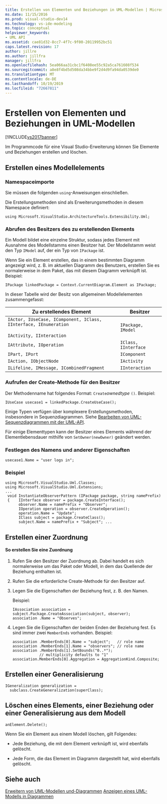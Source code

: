 ```yaml
---
title: Erstellen von Elementen und Beziehungen in UML-Modellen | Microsoft-Dokumentation
ms.date: 11/15/2016
ms.prod: visual-studio-dev14
ms.technology: vs-ide-modeling
ms.topic: conceptual
helpviewer_keywords:
- UML API
ms.assetid: cae81d32-8cc7-4f7c-9f00-20119952bc51
caps.latest.revision: 17
author: jillre
ms.author: jillfra
manager: jillfra
ms.openlocfilehash: 5ea066aa31cbc1f6408ee55c92a5ca761608f534
ms.sourcegitcommit: a8e8f4bd5d508da34bbe9f2d4d9fa94da0539de0
ms.translationtype: MT
ms.contentlocale: de-DE
ms.lasthandoff: 10/19/2019
ms.locfileid: "72667811"
---
```

# <a name="create-elements-and-relationships-in-uml-models"></a>Erstellen von Elementen und Beziehungen in UML-Modellen
[!INCLUDE[vs2017banner](../includes/vs2017banner.md)]

Im Programmcode für eine Visual Studio-Erweiterung können Sie Elemente und Beziehungen erstellen und löschen.

## <a name="create-a-model-element"></a>Erstellen eines Modellelements

### <a name="namespace-imports"></a>Namespaceimporte
 Sie müssen die folgenden `using`-Anweisungen einschließen.

 Die Erstellungsmethoden sind als Erweiterungsmethoden in diesem Namespace definiert:

 `using Microsoft.VisualStudio.ArchitectureTools.Extensibility.Uml;`

### <a name="obtain-the-owner-of-the-element-you-want-to-create"></a>Abrufen des Besitzers des zu erstellenden Elements
 Ein Modell bildet eine einzelne Struktur, sodass jedes Element mit Ausnahme des Modellstamms einen Besitzer hat. Der Modellstamm weist den Typ `IModel` auf, der ein Typ von `IPackage` ist.

 Wenn Sie ein Element erstellen, das in einem bestimmten Diagramm angezeigt wird, z. B. im aktuellen Diagramm des Benutzers, erstellen Sie es normalerweise in dem Paket, das mit diesem Diagramm verknüpft ist. Beispiel:

```
IPackage linkedPackage = Context.CurrentDiagram.Element as IPackage;
```

 In dieser Tabelle wird der Besitz von allgemeinen Modellelementen zusammengefasst:

|Zu erstellendes Element|Besitzer|
|---------------------------|-----------|
|`IActor, IUseCase, IComponent, IClass, IInterface, IEnumeration`<br /><br /> `IActivity, IInteraction`|`IPackage, IModel`|
|`IAttribute, IOperation`|`IClass, IInterface`|
|`IPart, IPort`|`IComponent`|
|`IAction, IObjectNode`|`IActivity`|
|`ILifeline, IMessage, ICombinedFragment`|`IInteraction`|

### <a name="invoke-the-create-method-on-the-owner"></a>Aufrufen der Create-Methode für den Besitzer
 Der Methodenname hat folgendes Format: `Create`*ownedtype* `()`. Beispiel:

```
IUseCase usecase1 = linkedPackage.CreateUseCase();
```

 Einige Typen verfügen über komplexere Erstellungsmethoden, insbesondere in Sequenzdiagrammen. Siehe [Bearbeiten von UML-Sequenzdiagrammen mit der UML-API](../modeling/edit-uml-sequence-diagrams-by-using-the-uml-api.md).

 Für einige Elementtypen kann der Besitzer eines Elements während der Elementlebensdauer mithilfe von `SetOwner(newOwner)` geändert werden.

### <a name="set-the-name-and-other-properties"></a>Festlegen des Namens und anderer Eigenschaften

```
usecase1.Name = "user logs in";
```

### <a name="example"></a>Beispiel

```
using Microsoft.VisualStudio.Uml.Classes;
using Microsoft.VisualStudio.Uml.Extensions;
...
 void InstantiateObserverPattern (IPackage package, string namePrefix)
 {    IInterface observer = package.CreateInterface();
      observer.Name = namePrefix + "Observer";
      IOperation operation = observer.CreateOperation();
      operation.Name = "Update";
      IClass subject = package.CreateClass();
      subject.Name = namePrefix + "Subject"; ...
```

## <a name="create-an-association"></a>Erstellen einer Zuordnung

#### <a name="to-create-an-association"></a>So erstellen Sie eine Zuordnung

1. Rufen Sie den Besitzer der Zuordnung ab. Dabei handelt es sich normalerweise um das Paket oder Modell, in dem das Quellende der Beziehung enthalten ist.

2. Rufen Sie die erforderliche Create-Methode für den Besitzer auf.

3. Legen Sie die Eigenschaften der Beziehung fest, z. B. den Namen.

     Beispiel:

    ```
    IAssociation association = subject.Package.CreateAssociation(subject, observer);
    association .Name = "Observes";
    ```

4. Legen Sie die Eigenschaften der beiden Enden der Beziehung fest. Es sind immer zwei `MemberEnds` vorhanden. Beispiel:

    ```
    association .MemberEnds[0].Name = "subject";   // role name
    association .MemberEnds[1].Name = "observers"; // role name
    association .MemberEnds[1].SetBounds("0..*");
                // multiplicity defaults to "1"
    association.MemberEnds[0].Aggregation = AggregationKind.Composite;
    ```

## <a name="create-a-generalization"></a>Erstellen einer Generalisierung

```
IGeneralization generalization =
  subclass.CreateGeneralization(superClass);
```

## <a name="delete-an-element-relationship-or-generalization-from-the-model"></a>Löschen eines Elements, einer Beziehung oder einer Generalisierung aus dem Modell

```
anElement.Delete();
```

 Wenn Sie ein Element aus einem Modell löschen, gilt Folgendes:

- Jede Beziehung, die mit dem Element verknüpft ist, wird ebenfalls gelöscht.

- Jede Form, die das Element im Diagramm dargestellt hat, wird ebenfalls gelöscht.

## <a name="see-also"></a>Siehe auch
 [Erweitern von UML-Modellen und-Diagrammen](../modeling/extend-uml-models-and-diagrams.md) [Anzeigen eines UML-Modells in Diagrammen](../modeling/display-a-uml-model-on-diagrams.md)
